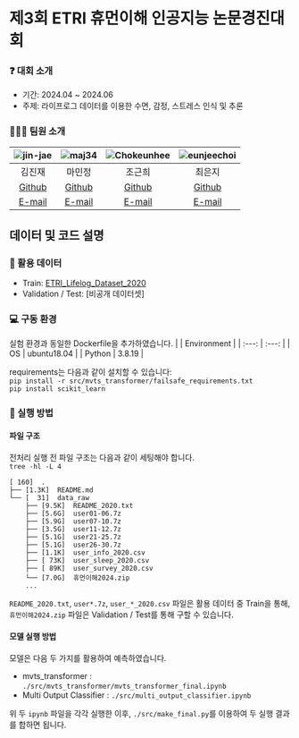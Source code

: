 # 제3회 ETRI 휴먼이해 인공지능 논문경진대회

### ❓ 대회 소개
- 기간: 2024.04 ~ 2024.06
- 주제: 라이프로그 데이터를 이용한 수면, 감정, 스트레스 인식 및 추론

### 🧑🏻‍💻 팀원 소개
| ![jin-jae](https://avatars.githubusercontent.com/u/97018331) | ![maj34](https://avatars.githubusercontent.com/u/75362328) | ![Chokeunhee](https://avatars.githubusercontent.com/u/43236895) | ![eunjeechoi](https://avatars.githubusercontent.com/u/97671436) |
| :---: | :---: | :---: | :---: |
| 김진재 | 마민정 | 조근희 | 최은지 |
| [Github](https://github.com/jin-jae) | [Github](https://github.com/maj34) | [Github](https://github.com/Chokeunhee) | [Github](https://github.com/eunjeechoi) |
| [E-mail](mailto:jinjae.dev@gmail.com) | [E-mail](mailto:minjeong_ma@korea.ac.kr) | [E-mail](mailto:keunheecho9952@gmail.com) | [E-mail](mailto:eun09ji@korea.ac.kr) |


## 데이터 및 코드 설명

### 💽 활용 데이터
- Train: [ETRI_Lifelog_Dataset_2020](https://nanum.etri.re.kr/share/schung/ETRILifelogDataset2020?lang=En_us)
- Validation / Test: [비공개 데이터셋]

### 💻 구동 환경
실험 환경과 동일한 Dockerfile을 추가하였습니다.
|  | Environment |
| :---: | :---: |
| OS | ubuntu18.04 |
| Python | 3.8.19 |

requirements는 다음과 같이 설치할 수 있습니다:  
`pip install -r src/mvts_transformer/failsafe_requirements.txt`  
`pip install scikit_learn`

### 📖 실행 방법

#### 파일 구조
전처리 실행 전 파일 구조는 다음과 같이 세팅해야 합니다.  
`tree -hl -L 4`
```
[ 160]  .
├── [1.3K]  README.md
└── [  31]  data_raw
    ├── [9.5K]  README_2020.txt
    ├── [5.6G]  user01-06.7z
    ├── [5.9G]  user07-10.7z
    ├── [3.5G]  user11-12.7z
    ├── [5.1G]  user21-25.7z
    ├── [5.1G]  user26-30.7z
    ├── [1.1K]  user_info_2020.csv
    ├── [ 73K]  user_sleep_2020.csv
    ├── [ 89K]  user_survey_2020.csv
    └── [7.0G]  휴먼이해2024.zip
    ...
```
`README_2020.txt`, `user*.7z`, `user_*_2020.csv` 파일은 활용 데이터 중 Train을 통해, \
`휴먼이해2024.zip` 파일은 Validation / Test를 통해 구할 수 있습니다.

#### 모델 실행 방법
모델은 다음 두 가지를 활용하여 예측하였습니다.
- mvts_transformer : `./src/mvts_transformer/mvts_transformer_final.ipynb`
- Multi Output Classifier : `./src/multi_output_classifier.ipynb`

위 두 `ipynb` 파일을 각각 실행한 이후, `./src/make_final.py`를 이용하여 두 실행 결과를 합하면 됩니다.
